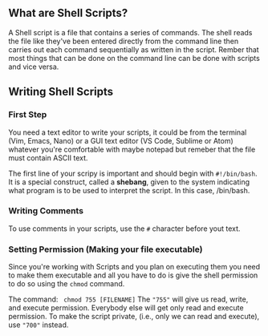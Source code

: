 ## What are Shell Scripts?

A Shell script is a file that contains a series of commands. The shell reads the file like they've been entered directly from the command line then carries out each command sequentially as written in the script. 
Rember that most things that can be done on the command line can be done with scripts and vice versa. 


## Writing Shell Scripts 
### First Step 
You need a text editor to write your scripts, it could be from the terminal (Vim, Emacs, Nano) or a GUI text editor (VS Code, Sublime or Atom) whatever you're comfortable with maybe notepad but remeber that the file must contain ASCII text. 

  The first line of your scripy is important and should begin with `#!/bin/bash`. It is a special construct, called a **shebang**, given to the system indicating what program is to be used to interpret the script. In this case, /bin/bash.

### Writing Comments
To use comments in your scripts, use the `#` character before yout text. 

### Setting Permission (Making your file executable)
Since you're working with Scripts and you plan on executing them you need to make them executable and all you have to do is give the shell permission to do so using 
the `chmod` command. 

The command: ``` chmod 755 [FILENAME]``` The `"755"` will give us read, write, and execute permission. Everybody else will get only read and execute permission.
To make the script private, (i.e., only we can read and execute), use `"700"` instead.
